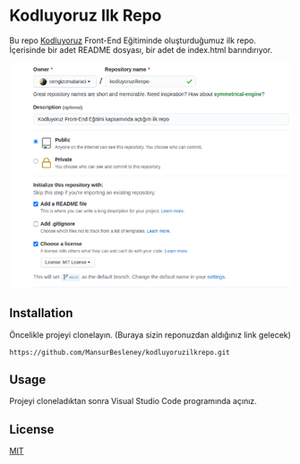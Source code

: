 # Kodluyoruz Ilk Repo

Bu repo [Kodluyoruz](https://www.kodluyoruz.org/) Front-End Eğitiminde oluşturduğumuz ilk repo. İçerisinde bir adet README dosyası, bir adet de index.html barındırıyor.

![](github.png)

## Installation
Öncelikle projeyi clonelayın. (Buraya sizin reponuzdan aldığınız link gelecek)
```
https://github.com/MansurBesleney/kodluyoruzilkrepo.git
```

## Usage
Projeyi cloneladıktan sonra Visual Studio Code programında açınız.

## License
[MIT](https://choosealicense.com/licenses/mit/)